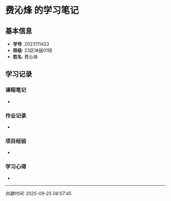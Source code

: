 # 费沁烽 的学习笔记

## 基本信息
- **学号**: 2023111423
- **班级**: 23区块链01班
- **姓名**: 费沁烽

## 学习记录

### 课程笔记
- 

### 作业记录
- 

### 项目经验
- 

### 学习心得
- 

---
*创建时间: 2025-09-25 08:57:45*
